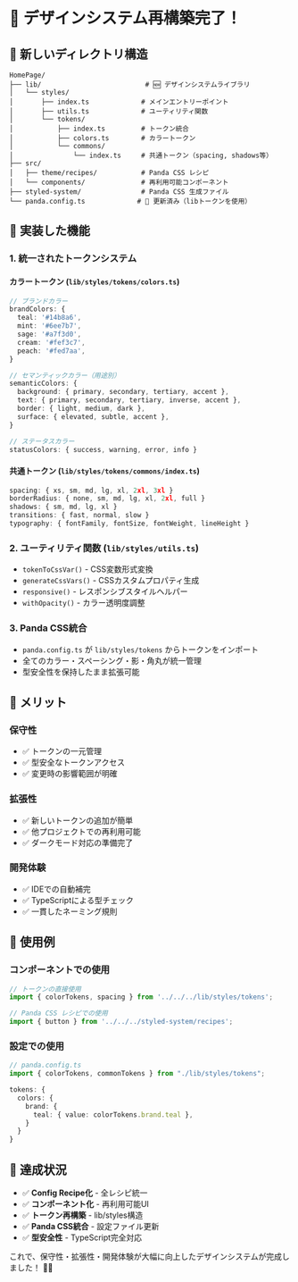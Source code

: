 # 🎨 デザインシステム再構築完了！

## 📁 新しいディレクトリ構造

```
HomePage/
├── lib/                          # 🆕 デザインシステムライブラリ
│   └── styles/
│       ├── index.ts             # メインエントリーポイント
│       ├── utils.ts             # ユーティリティ関数
│       └── tokens/
│           ├── index.ts         # トークン統合
│           ├── colors.ts        # カラートークン
│           └── commons/
│               └── index.ts     # 共通トークン（spacing, shadows等）
├── src/
│   ├── theme/recipes/           # Panda CSS レシピ
│   └── components/              # 再利用可能コンポーネント
├── styled-system/               # Panda CSS 生成ファイル
└── panda.config.ts             # 🔄 更新済み（libトークンを使用）
```

## 🎯 実装した機能

### **1. 統一されたトークンシステム**

#### **カラートークン (`lib/styles/tokens/colors.ts`)**
```typescript
// ブランドカラー
brandColors: {
  teal: '#14b8a6',
  mint: '#6ee7b7', 
  sage: '#a7f3d0',
  cream: '#fef3c7',
  peach: '#fed7aa',
}

// セマンティックカラー（用途別）
semanticColors: {
  background: { primary, secondary, tertiary, accent },
  text: { primary, secondary, tertiary, inverse, accent },
  border: { light, medium, dark },
  surface: { elevated, subtle, accent },
}

// ステータスカラー
statusColors: { success, warning, error, info }
```

#### **共通トークン (`lib/styles/tokens/commons/index.ts`)**
```typescript
spacing: { xs, sm, md, lg, xl, 2xl, 3xl }
borderRadius: { none, sm, md, lg, xl, 2xl, full }
shadows: { sm, md, lg, xl }
transitions: { fast, normal, slow }
typography: { fontFamily, fontSize, fontWeight, lineHeight }
```

### **2. ユーティリティ関数 (`lib/styles/utils.ts`)**
- `tokenToCssVar()` - CSS変数形式変換
- `generateCssVars()` - CSSカスタムプロパティ生成
- `responsive()` - レスポンシブスタイルヘルパー
- `withOpacity()` - カラー透明度調整

### **3. Panda CSS統合**
- `panda.config.ts` が `lib/styles/tokens` からトークンをインポート
- 全てのカラー・スペーシング・影・角丸が統一管理
- 型安全性を保持したまま拡張可能

## 🚀 メリット

### **保守性**
- ✅ トークンの一元管理
- ✅ 型安全なトークンアクセス
- ✅ 変更時の影響範囲が明確

### **拡張性**
- ✅ 新しいトークンの追加が簡単
- ✅ 他プロジェクトでの再利用可能
- ✅ ダークモード対応の準備完了

### **開発体験**
- ✅ IDEでの自動補完
- ✅ TypeScriptによる型チェック
- ✅ 一貫したネーミング規則

## 📝 使用例

### **コンポーネントでの使用**
```typescript
// トークンの直接使用
import { colorTokens, spacing } from '../../../lib/styles/tokens';

// Panda CSS レシピでの使用
import { button } from '../../../styled-system/recipes';
```

### **設定での使用**
```typescript
// panda.config.ts
import { colorTokens, commonTokens } from "./lib/styles/tokens";

tokens: {
  colors: {
    brand: {
      teal: { value: colorTokens.brand.teal },
    }
  }
}
```

## 🎉 達成状況

- ✅ **Config Recipe化** - 全レシピ統一
- ✅ **コンポーネント化** - 再利用可能UI
- ✅ **トークン再構築** - lib/styles構造
- ✅ **Panda CSS統合** - 設定ファイル更新
- ✅ **型安全性** - TypeScript完全対応

これで、保守性・拡張性・開発体験が大幅に向上したデザインシステムが完成しました！ 🎨✨
